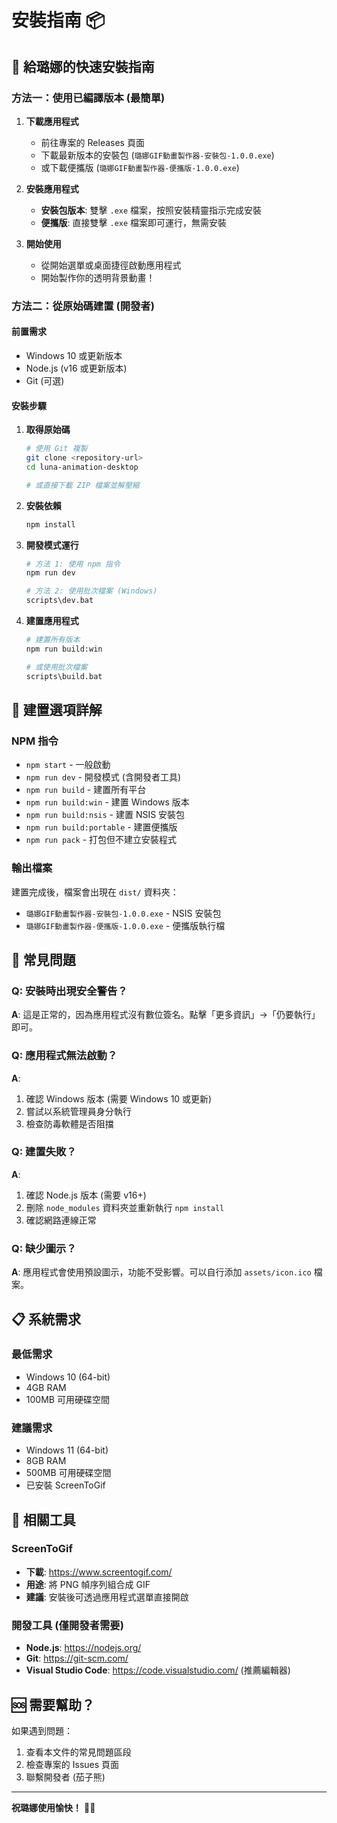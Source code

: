 # 安裝指南 📦

## 🎯 給璐娜的快速安裝指南

### 方法一：使用已編譯版本 (最簡單)

1. **下載應用程式**
   - 前往專案的 Releases 頁面
   - 下載最新版本的安裝包 (`璐娜GIF動畫製作器-安裝包-1.0.0.exe`)
   - 或下載便攜版 (`璐娜GIF動畫製作器-便攜版-1.0.0.exe`)

2. **安裝應用程式**
   - **安裝包版本**: 雙擊 `.exe` 檔案，按照安裝精靈指示完成安裝
   - **便攜版**: 直接雙擊 `.exe` 檔案即可運行，無需安裝

3. **開始使用**
   - 從開始選單或桌面捷徑啟動應用程式
   - 開始製作你的透明背景動畫！

### 方法二：從原始碼建置 (開發者)

#### 前置需求
- Windows 10 或更新版本
- Node.js (v16 或更新版本)
- Git (可選)

#### 安裝步驟

1. **取得原始碼**
   ```bash
   # 使用 Git 複製
   git clone <repository-url>
   cd luna-animation-desktop
   
   # 或直接下載 ZIP 檔案並解壓縮
   ```

2. **安裝依賴**
   ```bash
   npm install
   ```

3. **開發模式運行**
   ```bash
   # 方法 1: 使用 npm 指令
   npm run dev
   
   # 方法 2: 使用批次檔案 (Windows)
   scripts\dev.bat
   ```

4. **建置應用程式**
   ```bash
   # 建置所有版本
   npm run build:win
   
   # 或使用批次檔案
   scripts\build.bat
   ```

## 🔧 建置選項詳解

### NPM 指令
- `npm start` - 一般啟動
- `npm run dev` - 開發模式 (含開發者工具)
- `npm run build` - 建置所有平台
- `npm run build:win` - 建置 Windows 版本
- `npm run build:nsis` - 建置 NSIS 安裝包
- `npm run build:portable` - 建置便攜版
- `npm run pack` - 打包但不建立安裝程式

### 輸出檔案
建置完成後，檔案會出現在 `dist/` 資料夾：
- `璐娜GIF動畫製作器-安裝包-1.0.0.exe` - NSIS 安裝包
- `璐娜GIF動畫製作器-便攜版-1.0.0.exe` - 便攜版執行檔

## 🐛 常見問題

### Q: 安裝時出現安全警告？
**A**: 這是正常的，因為應用程式沒有數位簽名。點擊「更多資訊」→「仍要執行」即可。

### Q: 應用程式無法啟動？
**A**: 
1. 確認 Windows 版本 (需要 Windows 10 或更新)
2. 嘗試以系統管理員身分執行
3. 檢查防毒軟體是否阻擋

### Q: 建置失敗？
**A**:
1. 確認 Node.js 版本 (需要 v16+)
2. 刪除 `node_modules` 資料夾並重新執行 `npm install`
3. 確認網路連線正常

### Q: 缺少圖示？
**A**: 應用程式會使用預設圖示，功能不受影響。可以自行添加 `assets/icon.ico` 檔案。

## 📋 系統需求

### 最低需求
- Windows 10 (64-bit)
- 4GB RAM
- 100MB 可用硬碟空間

### 建議需求
- Windows 11 (64-bit)
- 8GB RAM
- 500MB 可用硬碟空間
- 已安裝 ScreenToGif

## 🔗 相關工具

### ScreenToGif
- **下載**: https://www.screentogif.com/
- **用途**: 將 PNG 幀序列組合成 GIF
- **建議**: 安裝後可透過應用程式選單直接開啟

### 開發工具 (僅開發者需要)
- **Node.js**: https://nodejs.org/
- **Git**: https://git-scm.com/
- **Visual Studio Code**: https://code.visualstudio.com/ (推薦編輯器)

## 🆘 需要幫助？

如果遇到問題：
1. 查看本文件的常見問題區段
2. 檢查專案的 Issues 頁面
3. 聯繫開發者 (茄子熊)

---

**祝璐娜使用愉快！** 🌙✨
